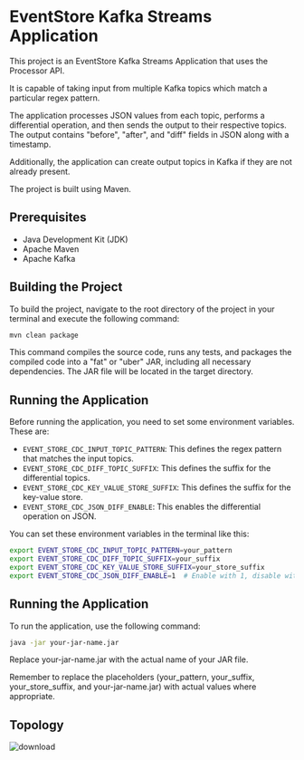 # EventStore Kafka Streams Application

This project is an EventStore Kafka Streams Application that uses the Processor API. 

It is capable of taking input from multiple Kafka topics which match a particular regex pattern. 

The application processes JSON values from each topic, performs a differential operation, and then sends the output to their respective topics. The output contains "before", "after", and "diff" fields in JSON along with a timestamp. 

Additionally, the application can create output topics in Kafka if they are not already present.

The project is built using Maven.

## Prerequisites

- Java Development Kit (JDK)
- Apache Maven
- Apache Kafka

## Building the Project

To build the project, navigate to the root directory of the project in your terminal and execute the following command:

```bash
mvn clean package
```
This command compiles the source code, runs any tests, and packages the compiled code into a "fat" or "uber" JAR, including all necessary dependencies. The JAR file will be located in the target directory.

## Running the Application

Before running the application, you need to set some environment variables. These are:

- `EVENT_STORE_CDC_INPUT_TOPIC_PATTERN`: This defines the regex pattern that matches the input topics.
- `EVENT_STORE_CDC_DIFF_TOPIC_SUFFIX`: This defines the suffix for the differential topics.
- `EVENT_STORE_CDC_KEY_VALUE_STORE_SUFFIX`: This defines the suffix for the key-value store.
- `EVENT_STORE_CDC_JSON_DIFF_ENABLE`: This enables the differential operation on JSON.

You can set these environment variables in the terminal like this:

```bash
export EVENT_STORE_CDC_INPUT_TOPIC_PATTERN=your_pattern
export EVENT_STORE_CDC_DIFF_TOPIC_SUFFIX=your_suffix
export EVENT_STORE_CDC_KEY_VALUE_STORE_SUFFIX=your_store_suffix
export EVENT_STORE_CDC_JSON_DIFF_ENABLE=1  # Enable with 1, disable with 0
```
## Running the Application

To run the application, use the following command:

```bash
java -jar your-jar-name.jar
```

Replace your-jar-name.jar with the actual name of your JAR file.

Remember to replace the placeholders (your_pattern, your_suffix, your_store_suffix, and your-jar-name.jar) with actual values where appropriate. 

## Topology 
![download](https://github.com/itsviveksinghania/EventStore_ProcessorAPI/assets/30683067/ce5bca4c-ca6a-4260-9be6-c5529bab3311)
